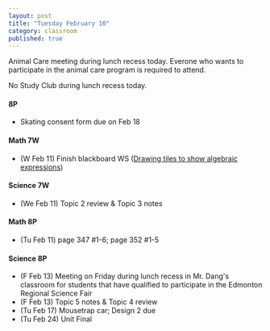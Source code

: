 ```yaml
---
layout: post
title: "Tuesday February 10"
category: classroom
published: true
---
```


<div class="alert alert-danger" role="alert">
<p>Animal Care meeting during lunch recess today. Everone who wants to participate in the animal care program is required to attend. </p>

<p>No Study Club during lunch recess today. </p>
</div>

#### 8P
* Skating consent form due on Feb 18

#### Math 7W
* (W Feb 11) Finish blackboard WS (<a href="https://www.dropbox.com/s/l0xjlll6018u7l5/blackboard%20ws%201.png?dl=0">Drawing tiles to show algebraic expressions</a>)

#### Science 7W
* (We Feb 11) Topic 2 review & Topic 3 notes

#### Math 8P
* (Tu Feb 11) page 347 #1-6; page 352 #1-5

#### Science 8P
* (F Feb 13) Meeting on Friday during lunch recess in Mr. Dang's classroom for students that have qualified to participate in the Edmonton Regional Science Fair
* (F Feb 13) Topic 5 notes & Topic 4 review
* (Tu Feb 17) Mousetrap car; Design 2 due
* (Tu Feb 24) Unit Final
